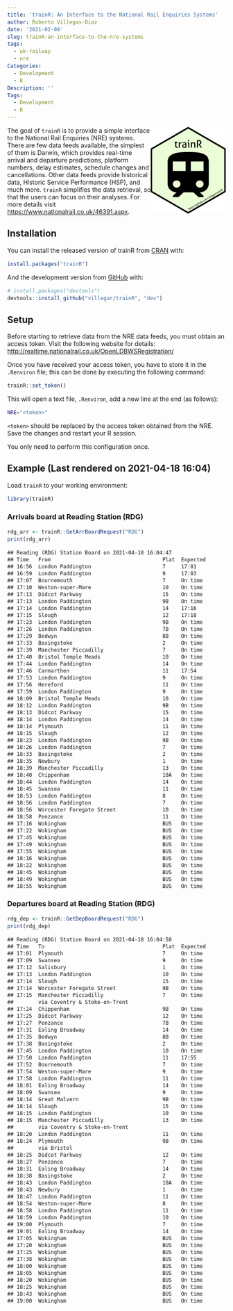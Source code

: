 ```yaml
---
title: 'trainR: An Interface to the National Rail Enquiries Systems'
author: Roberto Villegas-Diaz
date: '2021-02-08'
slug: trainR-an-interface-to-the-nre-systems
tags:
  - uk-railway
  - nre
Categories:
  - Development
  - R
Description: ''
Tags:
  - Development
  - R
---
```


<img src="https://raw.githubusercontent.com/villegar/trainR/main/inst/images/logo.png" alt="logo" align="right" height=200px/>

The goal of `trainR` is to provide a simple interface to the 
National Rail Enquiries (NRE) systems. There are few data feeds 
available, the simplest of them is Darwin, which provides real-time 
arrival and departure predictions, platform numbers, delay estimates, 
schedule changes and cancellations. Other data feeds provide historical 
data, Historic Service Performance (HSP), and much more. `trainR` 
simplifies the data retrieval, so that the users can focus on their 
analyses. For more details visit 
https://www.nationalrail.co.uk/46391.aspx.

## Installation

You can install the released version of trainR from [CRAN](https://CRAN.R-project.org) with:

``` r
install.packages("trainR")
```

And the development version from [GitHub](https://github.com/) with:

``` r
# install.packages("devtools")
devtools::install_github("villegar/trainR", "dev")
```

## Setup
Before starting to retrieve data from the NRE data feeds, you must obtain an access token. 
Visit the following website for details: http://realtime.nationalrail.co.uk/OpenLDBWSRegistration/

Once you have received your access token, you have to store it in the `.Renviron` file; this can be 
done by executing the following command:


```r
trainR::set_token()
```

This will open a text file, `.Renviron`, add a new line at the end (as follows):

```bash
NRE="<token>"
```

`<token>` should be replaced by the access token obtained from the NRE. Save the changes and restart 
your R session.

You only need to perform this configuration once.

## Example (Last rendered on 2021-04-18 16:04)

Load `trainR` to your working environment:

```r
library(trainR)
```

### Arrivals board at Reading Station (RDG)


```r
rdg_arr <- trainR::GetArrBoardRequest("RDG")
print(rdg_arr)
```

```
## Reading (RDG) Station Board on 2021-04-18 16:04:47
## Time   From                                    Plat  Expected
## 16:56  London Paddington                       7     17:01
## 16:59  London Paddington                       9     17:03
## 17:07  Bournemouth                             7     On time
## 17:10  Weston-super-Mare                       10    On time
## 17:13  Didcot Parkway                          15    On time
## 17:13  London Paddington                       9B    On time
## 17:14  London Paddington                       14    17:16
## 17:15  Slough                                  12    17:18
## 17:23  London Paddington                       9B    On time
## 17:26  London Paddington                       7B    On time
## 17:29  Bedwyn                                  8B    On time
## 17:33  Basingstoke                             2     On time
## 17:39  Manchester Piccadilly                   7     On time
## 17:40  Bristol Temple Meads                    10    On time
## 17:44  London Paddington                       14    On time
## 17:46  Carmarthen                              11    17:54
## 17:53  London Paddington                       9     On time
## 17:56  Hereford                                11    On time
## 17:59  London Paddington                       9     On time
## 18:09  Bristol Temple Meads                    10    On time
## 18:12  London Paddington                       9B    On time
## 18:13  Didcot Parkway                          15    On time
## 18:14  London Paddington                       14    On time
## 18:14  Plymouth                                11    On time
## 18:15  Slough                                  12    On time
## 18:23  London Paddington                       9B    On time
## 18:26  London Paddington                       7     On time
## 18:33  Basingstoke                             2     On time
## 18:35  Newbury                                 1     On time
## 18:39  Manchester Piccadilly                   13    On time
## 18:40  Chippenham                              10A   On time
## 18:44  London Paddington                       14    On time
## 18:45  Swansea                                 11    On time
## 18:53  London Paddington                       8     On time
## 18:56  London Paddington                       7     On time
## 18:56  Worcester Foregate Street               10    On time
## 18:58  Penzance                                11    On time
## 17:16  Wokingham                               BUS   On time
## 17:22  Wokingham                               BUS   On time
## 17:45  Wokingham                               BUS   On time
## 17:49  Wokingham                               BUS   On time
## 17:55  Wokingham                               BUS   On time
## 18:16  Wokingham                               BUS   On time
## 18:22  Wokingham                               BUS   On time
## 18:45  Wokingham                               BUS   On time
## 18:49  Wokingham                               BUS   On time
## 18:55  Wokingham                               BUS   On time
```

### Departures board at Reading Station (RDG)


```r
rdg_dep <- trainR::GetDepBoardRequest("RDG")
print(rdg_dep)
```

```
## Reading (RDG) Station Board on 2021-04-18 16:04:50
## Time   To                                      Plat  Expected
## 17:01  Plymouth                                7     On time
## 17:09  Swansea                                 9     On time
## 17:12  Salisbury                               1     On time
## 17:13  London Paddington                       10    On time
## 17:14  Slough                                  15    On time
## 17:14  Worcester Foregate Street               9B    On time
## 17:15  Manchester Piccadilly                   7     On time
##        via Coventry & Stoke-on-Trent           
## 17:24  Chippenham                              9B    On time
## 17:25  Didcot Parkway                          12    On time
## 17:27  Penzance                                7B    On time
## 17:31  Ealing Broadway                         14    On time
## 17:35  Bedwyn                                  8B    On time
## 17:38  Basingstoke                             2     On time
## 17:45  London Paddington                       10    On time
## 17:50  London Paddington                       11    17:55
## 17:52  Bournemouth                             7     On time
## 17:54  Weston-super-Mare                       9     On time
## 17:58  London Paddington                       11    On time
## 18:01  Ealing Broadway                         14    On time
## 18:09  Swansea                                 9     On time
## 18:14  Great Malvern                           9B    On time
## 18:14  Slough                                  15    On time
## 18:15  London Paddington                       10    On time
## 18:15  Manchester Piccadilly                   13    On time
##        via Coventry & Stoke-on-Trent           
## 18:20  London Paddington                       11    On time
## 18:24  Plymouth                                9B    On time
##        via Bristol                             
## 18:25  Didcot Parkway                          12    On time
## 18:27  Penzance                                7     On time
## 18:31  Ealing Broadway                         14    On time
## 18:38  Basingstoke                             2     On time
## 18:43  London Paddington                       10A   On time
## 18:43  Newbury                                 1     On time
## 18:47  London Paddington                       11    On time
## 18:54  Weston-super-Mare                       8     On time
## 18:58  London Paddington                       11    On time
## 18:59  London Paddington                       10    On time
## 19:00  Plymouth                                7     On time
## 19:01  Ealing Broadway                         14    On time
## 17:05  Wokingham                               BUS   On time
## 17:20  Wokingham                               BUS   On time
## 17:25  Wokingham                               BUS   On time
## 17:38  Wokingham                               BUS   On time
## 18:00  Wokingham                               BUS   On time
## 18:05  Wokingham                               BUS   On time
## 18:20  Wokingham                               BUS   On time
## 18:25  Wokingham                               BUS   On time
## 18:43  Wokingham                               BUS   On time
## 19:00  Wokingham                               BUS   On time
```
